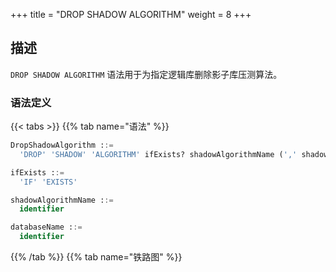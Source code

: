 +++
title = "DROP SHADOW ALGORITHM"
weight = 8
+++

## 描述

`DROP SHADOW ALGORITHM` 语法用于为指定逻辑库删除影子库压测算法。

### 语法定义

{{< tabs >}}
{{% tab name="语法" %}}
```sql
DropShadowAlgorithm ::=
  'DROP' 'SHADOW' 'ALGORITHM' ifExists? shadowAlgorithmName (',' shadowAlgorithmName)* ('FROM' databaseName)?

ifExists ::=
  'IF' 'EXISTS'

shadowAlgorithmName ::=
  identifier

databaseName ::=
  identifier
```
{{% /tab %}}
{{% tab name="铁路图" %}}
<iframe frameborder="0" name="diagram" id="diagram" width="100%" height="100%"></iframe>
{{% /tab %}}
{{< /tabs >}}

### 补充说明

- 未指定 `databaseName` 时，默认是当前使用的 `DATABASE`。 如果也未使用 `DATABASE` 则会提示 `No database selected`；
- `ifExists` 子句用于避免 `shadow algorithm not exists` 错误。

### 示例

- 为指定数据库删除多个影子库压测算法
 
```sql
DROP SHADOW ALGORITHM shadow_rule_t_order_sql_hint_0, shadow_rule_t_order_item_sql_hint_0 FROM shadow_db;
```

- 为当前数据库删除单个影子库压测算法

```sql
DROP SHADOW ALGORITHM shadow_rule_t_order_sql_hint_0;
```

- 使用 `ifExists` 子句删除影子库压测算法

```sql
DROP SHADOW ALGORITHM IF EXISTS shadow_rule_t_order_sql_hint_0;
```

### 保留字

`DROP`、`SHADOW`、`ALGORITHM`、`FROM`

### 相关链接

- [保留字](/cn/user-manual/shardingsphere-proxy/distsql/syntax/reserved-word/)